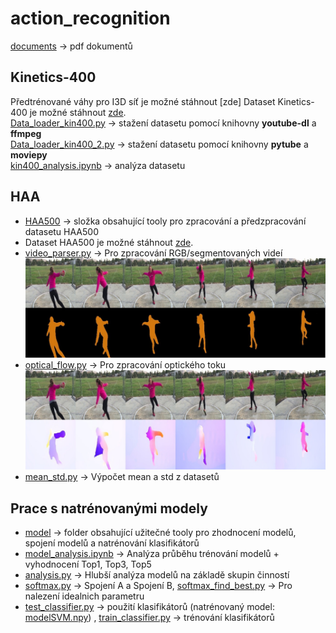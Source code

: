 # action_recognition

[documents](documents/) -> pdf dokumentů

## Kinetics-400
Předtrénované váhy pro I3D síť je možné stáhnout [zde]
Dataset Kinetics-400 je možné stáhnout [zde](https://github.com/IBM/action-recognition-pytorch/releases/tag/weights-v0.1). <br />
[Data_loader_kin400.py](Kinetics-400/Data_loader_kin400.py) -> stažení datasetu pomocí knihovny **youtube-dl** a **ffmpeg** <br />
[Data_loader_kin400_2.py](Kinetics-400/Data_loader_kin400_2.py) -> stažení datasetu pomocí knihovny **pytube** a **moviepy** <br />
[kin400_analysis.ipynb](Kinetics-400/kin400_analysis.ipynb) -> analýza datasetu

## HAA
* [HAA500](HAA500/) -> složka obsahující tooly pro zpracování a předzpracování datasetu HAA500<br />
* Dataset HAA500 je možné stáhnout [zde](https://www.cse.ust.hk/haa/).<br />
* [video_parser.py](HAA500/video_parser.py) -> Pro zpracování RGB/segmentovaných videí <br />
<img src="img/segm_1.jpg " width="500" > <br />
* [optical_flow.py](HAA500/optical_flow.py) -> Pro zpracování optického toku <br />
<img src="img/of_1.jpg " width="500" > <br />
* [mean_std.py](HAA500/mean_std.py) -> Výpočet mean a std z datasetů <br />

## Prace s natrénovanými modely
* [model](model/) -> folder obsahující užitečné tooly pro zhodnocení modelů, spojení modelů a natrénování klasifikátorů <br />
* [model_analysis.ipynb](model/model_analysis.ipynb) -> Analýza průběhu trénování modelů + vyhodnocení Top1, Top3, Top5 <br />
* [analysis.py](model/analysis.py) -> Hlubší analýza modelů na základě skupin činností<br />
* [softmax.py](model/softmax.py) -> Spojení A a Spojení B, [softmax_find_best.py](model/softmax_find_best.py) -> Pro nalezení idealnich parametru <br />
* [test_classifier.py](model/test_classifier.py) -> použití klasifikátorů (natrénovaný model: [modelSVM.npy](model/classif_m/)) , [train_classifier.py](model/train_classifier.py) -> trénování klasifikátorů


